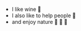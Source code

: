 * I like wine :wine_glass:
* I also like to help people :open_hands:
* and enjoy nature :seedling: :cactus: :mushroom:
